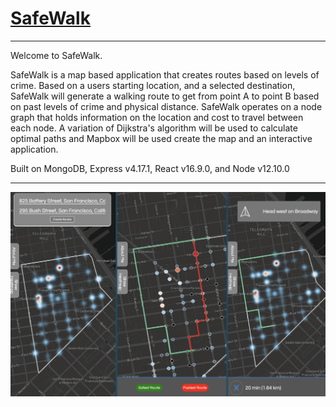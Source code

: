 # [SafeWalk](https://safewalker.herokuapp.com)

------

Welcome to SafeWalk.

SafeWalk is a map based application that creates routes based on levels of crime. Based on a users starting location, and a selected destination, SafeWalk will generate a walking route to get from point A to point B based on past levels of crime and physical distance. SafeWalk operates on a node graph that holds information on the location and cost to travel between each node. A variation of Dijkstra's algorithm will be used to calculate optimal paths and Mapbox will be used create the map and an interactive application.

Built on MongoDB, Express v4.17.1, React v16.9.0, and Node v12.10.0

------

![Screenshots of SafeWalk](https://github.com/ahhchooey/SafeWalk/blob/master/images/safewalk_img.png)

